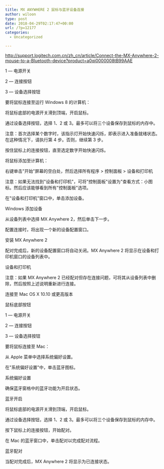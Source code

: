 ```yaml
---
title: MX ANYWHERE 2 鼠标与蓝牙设备连接
author: wiloon
type: post
date: 2018-04-29T02:17:47+00:00
url: /?p=12177
categories:
  - Uncategorized

---
```

http://support.logitech.com.cn/zh_cn/article/Connect-the-MX-Anywhere-2-mouse-to-a-Bluetooth-device?product=a0qi0000008tB99AAE

1 — 电源开关
  
2 — 连接按钮
  
3 — 设备选择按钮

要将鼠标连接至运行 Windows 8 的计算机：

将鼠标底部的电源开关滑到顶端，开启鼠标。
  
通过设备选择按钮，选择 1、2 或 3。最多可以将三个设备保存到鼠标的内存中。
  
注意：首次选择某个数字时，该指示灯开始快速闪烁，即表示进入准备就绪状态。在这种情况下，请执行第 4 步。否则，继续第 3 步。
  
按住鼠标上的连接按钮，直至选定数字开始快速闪烁。
  
将鼠标添加至计算机：
  
右键单击"开始"屏幕的空白处，然后选择所有程序 > 控制面板 > 设备和打印机

注意：如果无法找到"设备和打印机"，可将"控制面板"设置为"查看方式：小图标。然后应该能够看到所有"控制面板"选项。
  
在"设备和打印机"窗口中，单击添加设备。
  
Windows 添加设备

从设备列表中选择 MX Anywhere 2，然后单击下一步。
  
配置连接时，将出现一个新的设备配置窗口。
  
安装 MX Anywhere 2

配对完成后，新的设备配置窗口将自动关闭。MX Anywhere 2 将显示在设备和打印机窗口的设备列表中。
  
设备和打印机

注意：如果 MX Anywhere 2 已经配对但存在连接问题，可将其从设备列表中删除，然后按照上述说明重新进行连接。
  
连接至 Mac OS X 10.10 或更高版本
  
鼠标底部按钮

1 — 电源开关
  
2 — 连接按钮
  
3 — 设备选择按钮

要将鼠标连接至 Mac：

从 Apple 菜单中选择系统偏好设置。
  
在"系统偏好设置"中，单击蓝牙图标。
  
系统偏好设置

确保蓝牙窗格中的蓝牙功能为开启状态。
  
蓝牙开启

将鼠标底部的电源开关滑到顶端，开启鼠标。
  
通过设备选择按钮，选择 1、2 或 3。最多可以将三个设备保存到鼠标的内存中。
  
按下鼠标上的连接按钮，开始配对。
  
在 Mac 的蓝牙窗口中，单击配对以完成配对流程。
  
蓝牙配对

当配对完成后，MX Anywhere 2 将显示为已连接状态。